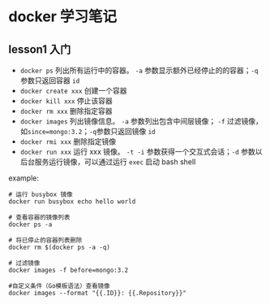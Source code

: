 # docker 学习笔记

## lesson1 入门

 * `docker ps` 列出所有运行中的容器。 `-a` 参数显示额外已经停止的的容器；`-q`参数只返回容器 `id`
 * `docker create xxx` 创建一个容器
 * `docker kill xxx` 停止该容器
 * `docker rm xxx` 删除指定容器
 * `docker images` 列出镜像信息。 `-a` 参数列出包含中间层镜像； `-f` 过滤镜像，如`since=mongo:3.2`；`-q`参数只返回镜像 `id`
 * `docker rmi xxx` 删除指定镜像
 * `docker run xxx` 运行 xxx 镜像。 `-t -i` 参数获得一个交互式会话；`-d` 参数以后台服务运行镜像，可以通过运行 `exec` 启动 bash shell

example:

```
# 运行 busybox 镜像
docker run busybox echo hello world

# 查看容器的镜像列表
docker ps -a

# 将已停止的容器列表删除
docker rm $(docker ps -a -q)

# 过滤镜像
docker images -f before=mongo:3.2

#自定义条件（Go模板语法）查看镜像
docker images --format "{{.ID}}: {{.Repository}}"
```
